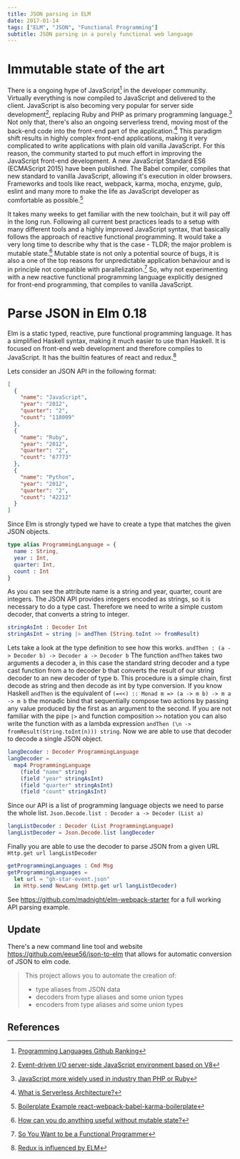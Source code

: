 ```yaml
---
title: JSON parsing in ELM
date: 2017-01-14
tags: ["ELM", "JSON", "Functional Programming"]
subtitle: JSON parsing in a purely functional web language
---
```


# Immutable state of the art
There is a ongoing hype of JavaScript[^1] in the developer community. Virtually everything is now compiled to JavaScript and delivered to the client. JavaScript is also becoming very popular for server side development[^2], replacing Ruby and PHP as primary programming language.[^9] Not only that, there's also an ongoing serverless trend, moving most of the back-end code into the front-end part of the application.[^3] This paradigm shift results in highly complex front-end applications, making it very complicated to write applications with plain old vanilla JavaScript. For this reason, the community started to put much effort in improving the JavaScript front-end development. A new JavaScript Standard ES6 (ECMAScript 2015) have been published. The Babel compiler, compiles that new standard to vanilla JavaScript, allowing it's execution in older browsers. Frameworks and tools like react, webpack, karma, mocha, enzyme, gulp, eslint and many more to make the life as JavaScript developer as comfortable as possible.[^5]

It takes many weeks to get familiar with the new toolchain, but it will pay off in the long run. Following all current best practices leads to a setup with many different tools and a highly improved JavaScript syntax, that basically follows the approach of reactive functional programming. It would take a very long time to describe why that is the case - TLDR; the major problem is mutable state.[^8] Mutable state is not only a potential source of bugs, it is also a one of the top reasons for unpredictable application behaviour and is in principle not compatible with parallelization.[^6] So, why not experimenting with a new reactive functional programming language explicitly designed for front-end programming, that compiles to vanilla JavaScript.

# Parse JSON in Elm 0.18
Elm is a static typed, reactive, pure functional programming language. It has a simplified Haskell syntax, making it much easier to use than Haskell. It is focused on front-end web development and therefore compiles to JavaScript. It has the builtin features of react and redux.[^7]

Lets consider an JSON API in the following format:

```Json
[
  {
    "name": "JavaScript",
    "year": "2012",
    "quarter": "2",
    "count": "118009"
  },
  {
    "name": "Ruby",
    "year": "2012",
    "quarter": "2",
    "count": "67773"
  },
  {
    "name": "Python",
    "year": "2012",
    "quarter": "2",
    "count": "42212"
  }
]
```
Since Elm is strongly typed we have to create a type that matches the given JSON objects.
```elm
type alias ProgrammingLanguage = {
  name : String,
  year : Int,
  quarter: Int,
  count : Int
}
```
As you can see the attribute name is a string and year, quarter, count are integers. The JSON API provides integers encoded as strings, so it is necessary to do a type cast. Therefore we need to write a simple custom decoder, that converts a string to integer.

```elm
stringAsInt : Decoder Int
stringAsInt = string |> andThen (String.toInt >> fromResult)
```
Lets take a look at the type definition to see how this works.
`andThen : (a -> Decoder b) -> Decoder a -> Decoder b`
The function `andThen` takes two arguments a decoder a, in this case the standard string decoder and a type cast function from a to decoder b that converts the result of our string decoder to an new decoder of type b. This procedure is a simple chain, first decode as string and then decode as int by type conversion. If you know Haskell `andThen` is the equivalent of `(=<<) :: Monad m => (a -> m b) -> m a -> m b` the monadic bind that sequentially compose two actions by passing any value produced by the first as an argument to the second. If you are not familiar with the pipe `|>` and function composition `>>` notation you can also write the function with as a lambda expression `andThen (\n -> fromResult(String.toInt(n))) string`. Now we are able to use that decoder to decode a single JSON object.
```elm
langDecoder : Decoder ProgrammingLanguage
langDecoder =
  map4 ProgrammingLanguage
    (field "name" string)
    (field "year" stringAsInt)
    (field "quarter" stringAsInt)
    (field "count" stringAsInt)
```
Since our API is a list of programming language objects we need to parse the whole list. `Json.Decode.list : Decoder a -> Decoder (List a)`
```elm
langListDecoder : Decoder (List ProgrammingLanguage)
langListDecoder = Json.Decode.list langDecoder
```
Finally you are able to use the decoder to parse JSON from a given URL `Http.get url langListDecoder`
```elm
getProgrammingLanguages : Cmd Msg
getProgrammingLanguages =
  let url = "gh-star-event.json"
  in Http.send NewLang (Http.get url langListDecoder)
```

See https://github.com/madnight/elm-webpack-starter for a full working API parsing example.

## Update 

There's a new command line tool and website https://github.com/eeue56/json-to-elm that allows for automatic conversion of JSON to elm code.

> This project allows you to automate the creation of:
>
> * type aliases from JSON data
> * decoders from type aliases and some union types
> * encoders from type aliases and some union types


## References
[^1]: [Programming Languages Github Ranking](https://madnight.github.io/githut)
[^2]: [Event-driven I/O server-side JavaScript environment based on V8](https://en.wikipedia.org/wiki/Node.js)
[^3]: [What is Serverless Architecture?](https://medium.com/@PaulDJohnston/what-is-serverless-architecture-43b9ea4babca#.5adec3yz0)
[^4]: [Destructuring: What, Why and How - Part 1 of ES6 JavaScript Features]( https://www.youtube.com/watch?v=PB_d3uBkQPs)
[^5]: [Boilerplate Example react-webpack-babel-karma-boilerplate](https://github.com/madnight/react-webpack-babel-karma-boilerplate)
[^6]: [So You Want to be a Functional Programmer]( https://medium.com/@cscalfani/so-you-want-to-be-a-functional-programmer-part-1-1f15e387e536#.wu667z5wl)
[^7]: [Redux is influenced by ELM](https://github.com/reactjs/redux#Influences)
[^8]: [How can you do anything useful without mutable state?]( http://stackoverflow.com/questions/1020653/how-can-you-do-anything-useful-without-mutable-state)
[^9]: [JavaScript more widely used in industry than PHP or Ruby](http://www.tiobe.com/tiobe-index/)
